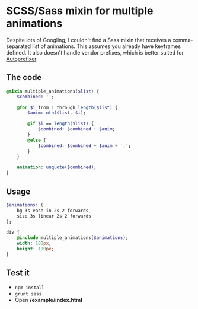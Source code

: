 # SCSS/Sass mixin for multiple animations
Despite lots of Googling, I couldn't find a Sass mixin that receives a comma-separated list of animations. This assumes you already have keyframes defined. It also doesn't handle vendor prefixes, which is better suited for [Autoprefixer](https://github.com/postcss/autoprefixer).

## The code
```sass
@mixin multiple_animations($list) {
	$combined: '';

	@for $i from 1 through length($list) {
		$anim: nth($list, $i);

		@if $i == length($list) {
			$combined: $combined + $anim;
		}
		@else {
			$combined: $combined + $anim + ',';
		}
	}

	animation: unquote($combined);
}
```

## Usage
```sass
$animations: (
	bg 3s ease-in 2s 2 forwards,
	size 3s linear 2s 2 forwards
);

div {
	@include multiple_animations($animations);
	width: 100px;
	height: 100px;
}
```

## Test it
+ `npm install`
+ `grunt sass`
+ Open **/example/index.html**
